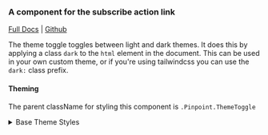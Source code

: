 ### A component for the subscribe action link

[Full Docs](https://react.preview.pinpoint.com/?path=/docs/components-theme-toggle) | [Github](https://github.com/pinpt/react/tree/master/src/components/ThemeToggle)

The theme toggle toggles between light and dark themes. It does this by applying a class `dark` to the `html` element in the document. This can be used in your own custom theme, or if you're using tailwindcss you can use the `dark:` class prefix.

#### Theming

The parent className for styling this component is `.Pinpoint.ThemeToggle`

<details>
	<summary>Base Theme Styles</summary>

```css
.Pinpoint.ThemeToggle .mode {
	@apply relative block h-8 border;
	border-radius: 30px;
	width: 58px;
	outline-width: 0;
	outline-offset: 0;
	border-color: var(--header-control-color);
	color: var(--header-control-color);
}

.Pinpoint.ThemeToggle .mode::after {
	content: '';
	position: absolute;
	right: 6px;
	top: 5px;
	border-radius: 50%;
	transition: transform 0.3s;
	height: 1.25rem;
	width: 1.25rem;
	background-color: var(--header-control-color);
}

html.dark .Pinpoint.ThemeToggle .mode::before {
	background-image: url("data:image/svg+xml;charset=utf-8,%3Csvg xmlns='http://www.w3.org/2000/svg' stroke='%23999' stroke-width='2' fill='%23999' stroke-linecap='round' stroke-linejoin='round' class='css-i6dzq1' viewBox='0 0 24 24'%3E%3Cpath d='M21 12.79A9 9 0 1 1 11.21 3 7 7 0 0 0 21 12.79z'/%3E%3C/svg%3E");
	transform: translateX(26px);
}

html.dark .Pinpoint.ThemeToggle .mode::after {
	transform: translateX(-24px);
}

.Pinpoint.ThemeToggle .mode::before {
	@apply absolute h-full bg-cover bg-no-repeat top-0 left-0 w-8;
	content: '';
	background-image: url("data:image/svg+xml;charset=utf-8,%3Csvg xmlns='http://www.w3.org/2000/svg' stroke='%23999' stroke-width='2.4' fill='none' stroke-linecap='round' stroke-linejoin='round' viewBox='0 0 24 24'%3E%3Ccircle cx='12' cy='12' r='5'/%3E%3Cpath d='M12 1v2m0 18v2M4.22 4.22l1.42 1.42m12.72 12.72 1.42 1.42M1 12h2m18 0h2M4.22 19.78l1.42-1.42M18.36 5.64l1.42-1.42'/%3E%3C/svg%3E");
	background-size: 50%;
	transition: 0.3s;
	background-position: 50%;
	background-color: initial;
	opacity: 0.5;
}
```

</details>
